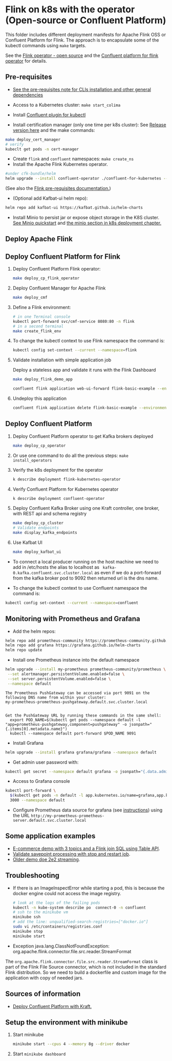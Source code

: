# Flink on k8s with the operator (Open-source or Confluent Platform)

This folder includes different deployment manifests for Apache Flink OSS or Confluent Platform for Flink. The approach is to encapsulate some of the kubectl commands using `make` targets. 

See the [Flink operator - open source](https://nightlies.apache.org/flink/flink-docs-release-1.20/docs/deployment/resource-providers/standalone/kubernetes/) and the [Confluent platform for flink operator](https://docs.confluent.io/platform/current/flink/get-started.html) for details.

## Pre-requisites

* [See the pre-requisites note for CLIs installation and other general dependencies](https://github.com/jbcodeforce/flink-studies/coding/k8-deploy/#pre-requisites)

* Access to a Kubernetes cluster: `make start_colima`

* Install [Confluent plugin for kubectl](https://docs.confluent.io/operator/current/co-deploy-cfk.html#co-install-plugin)

* Install certification manager (only one time per k8s cluster): See [Release version here](https://github.com/cert-manager/cert-manager/) and the make commands:

```sh
make deploy_cert_manager
# verify
kubeclt get pods -n cert-manager
```

* Create `flink` and `confluent` namespaces: `make create_ns`
* Install the Apache Flink Kubernetes operator.
```sh
#under cfk-bundle/helm
helm upgrade --install confluent-operator ./confluent-for-kubernetes --namespace confluent
```
(See also the [Flink pre-requisites documentation.](https://nightlies.apache.org/flink/flink-kubernetes-operator-docs-stable/docs/try-flink-kubernetes-operator/quick-start/))

* (Optional add Kafbat-ui helm repo):

```sh
helm repo add kafbat-ui https://kafbat.github.io/helm-charts
```

* Install Minio to persist jar or expose object storage in the K8S cluster. [See Minio quickstart](https://min.io/docs/minio/linux/reference/minio-mc.html#quickstart) and [the minio section in k8s deployment chapter.](https://jbcodeforce.github.io/flink-studies/coding/k8s-deploy/#using-minio)


## Deploy Apache Flink

## Deploy Confluent Platform for Flink

1. Deploy Confluent Platform Flink operator:

    ```sh
    make deploy_cp_flink_operator
    ```

1. Deploy Confluent Manager for Apache Flink

    ```sh
    make deploy_cmf
    ```

1. Define a Flink environment:

    ```sh
    # in one Terminal console
    kubectl port-forward svc/cmf-service 8080:80 -n flink
    # in a second terminal
    make create_flink_env
    ```

1. To change the kubectl context to use Flink namespace the command is:

    ```sh
    kubectl config set-context --current --namespace=flink
    ```

1. Validate installation with simple application job

    Deploy a stateless app and validate it runs with the Flink Dashboard

    ```sh
    make deploy_flink_demo_app

    confluent flink application web-ui-forward flink-basic-example --environment env1 --port 8090 --url http://localhost:8084
    ```

1. Undeploy this application

    ```sh
    confluent flink application delete flink-basic-example --environment env1  --url http://localhost:8084
    ```

## Deploy Confluent Platform

1. Deploy Confluent Platform operator to get Kafka brokers deployed

    ```sh
    make deploy_cp_operator
    ```

1. Or use one command to do all the previous steps: `make install_operators`

1. Verify the k8s deployment for the operator

    ```sh
    k describe deployment flink-kubernetes-operator
    ```

1. Verify Confluent Platform for Kubernetes operator

    ```sh
    k describe deployment confluent-operator
    ```

1. Deploy Confluent Kafka Broker using one Kraft controller, one broker, with REST api and schema registry

    ```sh
    make deploy_cp_cluster
    # Validate endpoints
    make display_kafka_endpoints 
    ```

1. Use Kafbat UI

    ```sh
    make deploy_kafbat_ui
    ```

* To connect a local producer running on the host machine we need to add in /etc/hosts the alias to localhost as ` kafka-0.kafka.confluent.svc.cluster.local` as even if we do a port-forward from the kafka broker pod to 9092 then returned url is the dns name.

* To change the kubectl context  to use Confluent namespace the command is:

```sh
kubectl config set-context --current --namespace=confluent
```

## Monitoring with Prometheus and Grafana

* Add the helm repos:

```sh
helm repo add prometheus-community https://prometheus-community.github.io/helm-charts
helm repo add grafana https://grafana.github.io/helm-charts
helm repo update
```

* Install one Prometheus instance into the default namespace

```sh
helm upgrade --install my-prometheus prometheus-community/prometheus \
 --set alertmanager.persistentVolume.enabled=false \
 --set server.persistentVolume.enabled=false \
 --namespace default
```

```
The Prometheus PushGateway can be accessed via port 9091 on the following DNS name from within your cluster:
my-prometheus-prometheus-pushgateway.default.svc.cluster.local


Get the PushGateway URL by running these commands in the same shell:
  export POD_NAME=$(kubectl get pods --namespace default -l "app=prometheus-pushgateway,component=pushgateway" -o jsonpath="{.items[0].metadata.name}")
  kubectl --namespace default port-forward $POD_NAME 9091
```

* Install Grafana

```sh
helm upgrade --install grafana grafana/grafana --namespace default
```

* Get admin user password with:

```sh
kubectl get secret --namespace default grafana -o jsonpath="{.data.admin-password}" | base64 --decode ; echo
```

* Access to Grafana console

```sh
kubectl port-forward \
  $(kubectl get pods -n default -l app.kubernetes.io/name=grafana,app.kubernetes.io/instance=grafana -o name) \
  3000 --namespace default
```

* Configure Prometheus data source for grafana (see [instructions](https://prometheus.io/docs/visualization/grafana/#creating-a-prometheus-data-source)) using the URL `http://my-prometheus-prometheus-server.default.svc.cluster.local`

## Some application examples

* [E-commerce demo with 3 topics and a Flink join SQL using Table API](../../e2e-demos/e-com-sale/README.md).
* [Validate savepoint processing with stop and restart job](../../e2e-demos/savepoint-demo/readme.md).
* [Older demo doe 2e2 streaming](../../e2e-demos/e2e-streaming-demo/README.md).

## Troubleshooting

* If there is an ImageInspectError while starting a pod, this is because the docker engine could not access the image registry.

    ```sh
    # look at the logs of the failing pods
    kubectl -n kube-system describe po  connect-0 -n confluent
    # ssh to the minikube vm
    minikube ssh
    # add the line: unqualified-search-registries=["docker.io"]
    sudo vi /etc/containers/registries.conf
    minikube stop
    minikube start
    ```

* Exception java.lang.ClassNotFoundException: org.apache.flink.connector.file.src.reader.StreamFormat

The `org.apache.flink.connector.file.src.reader.StreamFormat` class is part of the Flink File Source connector, which is not included in the standard Flink distribution. So we need to build a dockerfile and custom image for the application with copy of needed jars.


## Sources of information

* [Deploy Confluent Platform with Kraft.](https://github.com/confluentinc/confluent-kubernetes-examples/tree/master/quickstart-deploy)



## Setup the environment with minikube

1. Start minikube

    ```sh
    minikube start --cpus 4 --memory 8g --driver docker
    ```

1. Start `minikube dashboard`